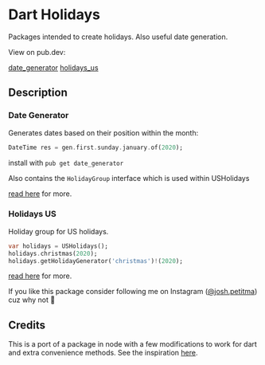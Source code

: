 # Dart Holidays

Packages intended to create holidays. Also useful date generation.

View on pub.dev:

[date_generator](https://pub.dev/packages/date_generator)
[holidays_us](https://pub.dev/packages/holidays_us)

## Description

### Date Generator

Generates dates based on their position within the month:

```dart
DateTime res = gen.first.sunday.january.of(2020);
```

install with `pub get date_generator`

Also contains the `HolidayGroup` interface which is used within USHolidays

[read here](packages/date_generator/README.md) for more.

### Holidays US

Holiday group for US holidays.

```dart
var holidays = USHolidays();
holidays.christmas(2020);
holidays.getHolidayGenerator('christmas')!(2020);
```
[read here](packages/holidays_us/README.md) for more.

If you like this package consider following me on Instagram
([@josh.petitma](https://instagram.com/josh.petitma)) cuz why not 🤷

## Credits

This is a port of a package in node with a few modifications to work for dart
and extra convenience methods. See the inspiration [here](https://github.com/elidoran/node-date-generator).
